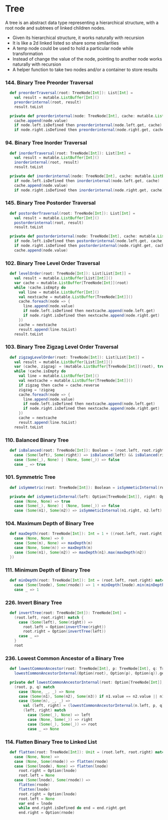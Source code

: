 # Tree
A tree is an abstract data type representing a hierarchical structure, with a root node and subtrees of linked children nodes.
- Given its hierarchical structure, it works naturally with recursion 
- It is like a 2d linked listed so share some similarities
- A temp node could be used to hold a particular node while transformation
- Instead of change the value of the node, pointing to another node works naturally with recursion 
- A helper function to take two nodes and/or a container to store results

### 144. Binary Tree Preorder Traversal
```scala
  def preorderTraversal(root: TreeNode[Int]): List[Int] =
    val result = mutable.ListBuffer[Int]()
    preorderinternal(root, result)
    result.toList

  private def preorderinternal(node: TreeNode[Int], cache: mutable.ListBuffer[Int]): Unit =
    cache.append(node.value)
    if node.left.isDefined then preorderinternal(node.left.get, cache)
    if node.right.isDefined then preorderinternal(node.right.get, cache)
```

### 94. Binary Tree Inorder Traversal
```scala
  def inorderTraversal(root: TreeNode[Int]): List[Int] =
    val result = mutable.ListBuffer[Int]()
    inorderinternal(root, result)
    result.toList

  private def inorderinternal(node: TreeNode[Int], cache: mutable.ListBuffer[Int]): Unit =
    if node.left.isDefined then inorderinternal(node.left.get, cache)
    cache.append(node.value)
    if node.right.isDefined then inorderinternal(node.right.get, cache)
```

### 145. Binary Tree Postorder Traversal
```scala
  def postorderTraversal(root: TreeNode[Int]): List[Int] =
    val result = mutable.ListBuffer[Int]()
    postorderinternal(root, result)
    result.toList

  private def postorderinternal(node: TreeNode[Int], cache: mutable.ListBuffer[Int]): Unit =
    if node.left.isDefined then postorderinternal(node.left.get, cache)
    if node.right.isDefined then postorderinternal(node.right.get, cache)
    cache.append(node.value)
```

### 102. Binary Tree Level Order Traversal
```scala
  def levelOrder(root: TreeNode[Int]): List[List[Int]] =
    val result = mutable.ListBuffer[List[Int]]()
    var cache = mutable.ListBuffer[TreeNode[Int]](root)
    while !cache.isEmpty do
      val line = mutable.ListBuffer[Int]()
      val nextcache = mutable.ListBuffer[TreeNode[Int]]()
      cache.foreach(node => {
        line.append(node.value)
        if node.left.isDefined then nextcache.append(node.left.get)
        if node.right.isDefined then nextcache.append(node.right.get)
      })
      cache = nextcache
      result.append(line.toList)
    result.toList
```

### 103. Binary Tree Zigzag Level Order Traversal
```scala
  def zigzagLevelOrder(root: TreeNode[Int]): List[List[Int]] =
    val result = mutable.ListBuffer[List[Int]]()
    var (cache, zigzag) = (mutable.ListBuffer[TreeNode[Int]](root), true)
    while !cache.isEmpty do
      val line = mutable.ListBuffer[Int]()
      val nextcache = mutable.ListBuffer[TreeNode[Int]]()
      if zigzag then cache = cache.reverse
      zigzag = !zigzag
      cache.foreach(node => {
        line.append(node.value)
        if node.left.isDefined then nextcache.append(node.left.get)
        if node.right.isDefined then nextcache.append(node.right.get)
      })
      cache = nextcache
      result.append(line.toList)
    result.toList
```

### 110. Balanced Binary Tree
```scala
  def isBalanced(root: TreeNode[Int]): Boolean = (root.left, root.right) match
    case (Some(left), Some(right)) => isBalanced(left) && isBalanced(right)
    case (Some(_), None) | (None, Some(_)) => false
    case _ => true
```

### 101. Symmetric Tree
```scala
  def isSymmetric(root: TreeNode[Int]): Boolean = isSymmeticInternal(root.left, root.right)

  private def isSymmeticInternal(left: Option[TreeNode[Int]], right: Option[TreeNode[Int]]): Boolean = (left, right) match
    case (None, None) => true
    case (Some(_), None) | (None, Some(_)) => false
    case (Some(n1), Some(n2)) => isSymmeticInternal(n1.right, n2.left) && isSymmeticInternal(n1.left, n2.right)
```

### 104. Maximum Depth of Binary Tree
```scala
  def maxDepth(root: TreeNode[Int]): Int = 1 + ((root.left, root.right) match {
    case (None, None) => 0
    case (Some(n), None) => maxDepth(n)
    case (None, Some(n)) => maxDepth(n)
    case (Some(n1), Some(n2)) => maxDepth(n1).max(maxDepth(n2))
  })
```

### 111. Minimum Depth of Binary Tree
```scala
  def minDepth(root: TreeNode[Int]): Int = (root.left, root.right) match
    case (Some(lnode), Some(rnode)) => 1 + minDepth(lnode).min(minDepth(rnode))
    case _ => 1
```

### 226. Invert Binary Tree
```scala
  def invertTree(root: TreeNode[Int]): TreeNode[Int] =
    (root.left, root.right) match {
      case (Some(left), Some(right)) =>
        root.left = Option(invertTree(right))
        root.right = Option(invertTree(left))
      case _ =>
    }
    root
```

### 236. Lowest Common Ancestor of a Binary Tree
```scala
  def lowestCommonAncestor(root: TreeNode[Int], p: TreeNode[Int], q: TreeNode[Int]): TreeNode[Int] =
    lowestCommonAncestorInternal(Option(root), Option(p), Option(q)).get

  private def lowestCommonAncestorInternal(root: Option[TreeNode[Int]], p: Option[TreeNode[Int]], q: Option[TreeNode[Int]]): Option[TreeNode[Int]] =
    (root, p, q) match
      case (None, _, _) => None
      case (Some(n1), Some(n2), Some(n3)) if n1.value == n2.value || n1.value == n3.value => root
      case (Some(n), _, _) =>
        val (left, right) = (lowestCommonAncestorInternal(n.left, p, q), lowestCommonAncestorInternal(n.right, p, q))
        (left, right) match
          case (Some(_), None) => left
          case (None, Some(_)) => right
          case (Some(_), Some(_)) => root
          case _ => None
```

### 114. Flatten Binary Tree to Linked List
```scala
  def flatten(root: TreeNode[Int]): Unit = (root.left, root.right) match
    case (None, None) =>
    case (None, Some(rnode)) => flatten(rnode)
    case (Some(lnode), None) => flatten(lnode)
      root.right = Option(lnode)
      root.left = None
    case (Some(lnode), Some(rnode)) =>
      flatten(rnode)
      flatten(lnode)
      root.right = Option(lnode)
      root.left = None
      var end = lnode
      while end.right.isDefined do end = end.right.get
      end.right = Option(rnode)
```